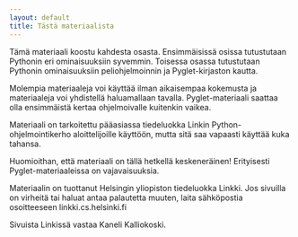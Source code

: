 ```yaml
---
layout: default
title: Tästä materiaalista
---
```


Tämä materiaali koostu kahdesta osasta. Ensimmäisissä osissa tutustutaan Pythonin eri ominaisuuksiin syvemmin. Toisessa osassa tutustutaan Pythonin ominaisuuksiin peliohjelmoinnin ja Pyglet-kirjaston kautta.

Molempia materiaaleja voi käyttää ilman aikaisempaa kokemusta ja materiaaleja voi yhdistellä haluamallaan tavalla. Pyglet-materiaali saattaa olla ensimmäistä kertaa ohjelmoivalle kuitenkin vaikea.

Materiaali on tarkoitettu pääasiassa tiedeluokka Linkin Python-ohjelmointikerho aloittelijoille käyttöön, mutta sitä saa vapaasti käyttää kuka tahansa.

Huomioithan, että materiaali on tällä hetkellä keskeneräinen! Erityisesti Pyglet-materiaaleissa on vajavaisuuksia.

Materiaalin on tuottanut Helsingin yliopiston tiedeluokka Linkki. Jos sivuilla on virheitä tai haluat antaa palautetta muuten, laita sähköpostia osoitteeseen linkki.cs.helsinki.fi

Sivuista Linkissä vastaa Kaneli Kalliokoski.